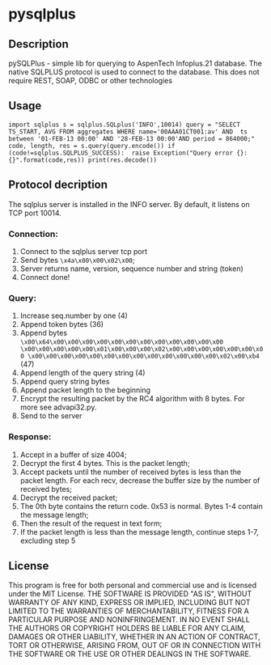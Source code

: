 # pysqlplus

## Description

pySQLPlus - simple lib for querying to AspenTech Infoplus.21 database. The native SQLPLUS protocol is used to connect to the database. This does not require REST, SOAP, ODBC or other technologies

## Usage

`
import sqlplus
s = sqlplus.SQLplus('INFO',10014)
query = "SELECT TS_START, AVG FROM aggregates WHERE name='00AAA01CT001:av' AND 
   ts between '01-FEB-13 00:00' AND '28-FEB-13 00:00'AND period = 864000;"
code, length, res = s.query(query.encode())
if (code!=sqlplus.SQLPLUS_SUCCESS): 
  raise Exception("Query error {}: {}".format(code,res))
print(res.decode())
`


## Protocol decription

The sqlplus server is installed in the INFO server. By default, it listens on TCP port 10014.


### Connection:

1. Connect to the sqlplus server tcp port
2. Send bytes `\x4a\x00\x00\x02\x00`;
3. Server returns name, version, sequence number and string (token)
4. Connect done!


### Query:

1. Increase seq.number by one (4)
2. Append token bytes (36)
3. Append bytes `\x00\x64\x00\x00\x00\x00\x00\x00\x00\x00\x00\x00\x00\x00
    \x00\x00\x00\x00\x00\x01\x00\x00\x00\x02\x00\x00\x00\x00\x00\x00\x00
    \x00\x00\x00\x00\x00\x00\x00\x00\x00\x00\x00\x00\x00\x02\x00\xb4` (47)
4. Append length of the query string  (4)
5. Append query string bytes
6. Append packet length to the beginning
7. Encrypt the resulting packet by the RC4 algorithm with 8 bytes. For more see advapi32.py.
8. Send to the server


### Response:

1. Accept in a buffer of size 4004;
2. Decrypt the first 4 bytes. This is the packet length;
3. Accept packets until the number of received bytes is less than the packet length. For each recv, decrease the buffer size by the number of received bytes;
4. Decrypt the received packet;
5. The 0th byte contains the return code. 0x53 is normal. Bytes 1-4 contain the message length;
6. Then the result of the request in text form;
7. If the packet length is less than the message length, continue steps 1-7, excluding step 5


## License

This program is free for both personal and commercial use and is licensed under the MIT License.
THE SOFTWARE IS PROVIDED "AS IS", WITHOUT WARRANTY OF ANY KIND, EXPRESS OR IMPLIED, INCLUDING BUT NOT LIMITED TO THE WARRANTIES OF MERCHANTABILITY, FITNESS FOR A PARTICULAR PURPOSE AND NONINFRINGEMENT. IN NO EVENT SHALL THE AUTHORS OR COPYRIGHT HOLDERS BE LIABLE FOR ANY CLAIM, DAMAGES OR OTHER LIABILITY, WHETHER IN AN ACTION OF CONTRACT, TORT OR OTHERWISE, ARISING FROM, OUT OF OR IN CONNECTION WITH THE SOFTWARE OR THE USE OR OTHER DEALINGS IN THE SOFTWARE.